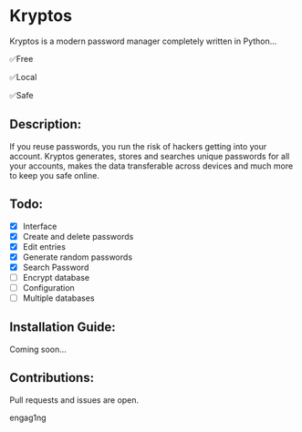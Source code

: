 # Kryptos
Kryptos is a modern password manager completely written in Python...

✅Free

✅Local

✅Safe

## Description:
If you reuse passwords, you run the risk of hackers getting into your account. Kryptos generates, stores and searches unique passwords for all your accounts, makes the data transferable across devices and much more to keep you safe online.

## Todo:
- [x] Interface
- [x] Create and delete passwords
- [x] Edit entries
- [x] Generate random passwords
- [x] Search Password
- [ ] Encrypt database
- [ ] Configuration
- [ ] Multiple databases

## Installation Guide:
Coming soon...

## Contributions:
Pull requests and issues are open.

engag1ng
